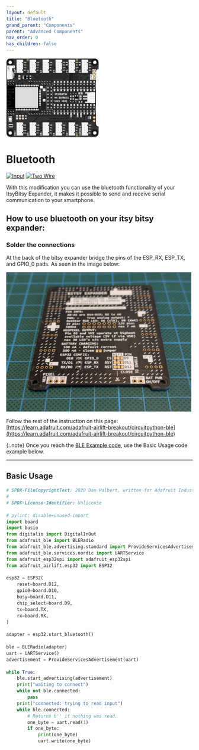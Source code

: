 ```yaml
---
layout: default
title: "Bluetooth"
grand_parent: "Components"
parent: "Advanced Components"
nav_order: 0
has_children: false
---
```




<img src="assets/bluetooth.png" alt="Bluetooth" width="250"/>

# Bluetooth
<a href="../../glossary/glossary"><img src="../../glossary/assets/input.png" alt="Input" width="72"/></a> <a href="../../glossary/glossary"><img src="../../glossary/assets/output.png" alt="Two Wire" width="72"/></a>

With this modification you can use the bluetooth functionality of your ItsyBitsy Expander, it makes it possible to send and receive serial communication to your smartphone.  

## How to use bluetooth on your itsy bitsy expander:
### Solder the connections
At the back of the bitsy expander bridge the pins of the ESP_RX, ESP_TX, and GPIO_0 pads. As seen in the image below:  

<img src="assets/solder.jpg" alt="Solder" width="500"/>

<!-- 
image -->
  

Follow the rest of the instruction on this page:
[https://learn.adafruit.com/adafruit-airlift-breakout/circuitpython-ble](https://learn.adafruit.com/adafruit-airlift-breakout/circuitpython-ble)  
  
{:.note}
Once you reach the [BLE Example code](https://learn.adafruit.com/adafruit-airlift-breakout/circuitpython-ble#ble-example-3085843), use the Basic Usage code example below.  

---

## Basic Usage
 
```python
# SPDX-FileCopyrightText: 2020 Dan Halbert, written for Adafruit Industries
#
# SPDX-License-Identifier: Unlicense

# pylint: disable=unused-import
import board
import busio
from digitalio import DigitalInOut
from adafruit_ble import BLERadio
from adafruit_ble.advertising.standard import ProvideServicesAdvertisement
from adafruit_ble.services.nordic import UARTService
from adafruit_esp32spi import adafruit_esp32spi
from adafruit_airlift.esp32 import ESP32

esp32 = ESP32(
    reset=board.D12,
    gpio0=board.D10,
    busy=board.D11,
    chip_select=board.D9,
    tx=board.TX,
    rx=board.RX,
)

adapter = esp32.start_bluetooth()

ble = BLERadio(adapter)
uart = UARTService()
advertisement = ProvideServicesAdvertisement(uart)

while True:
    ble.start_advertising(advertisement)
    print("waiting to connect")
    while not ble.connected:
        pass
    print("connected: trying to read input")
    while ble.connected:
        # Returns b'' if nothing was read.
        one_byte = uart.read(1)
        if one_byte:
            print(one_byte)
            uart.write(one_byte)

```

